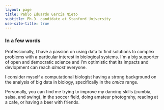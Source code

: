 ```yaml
---
layout: page
title: Pablo Eduardo García Nieto
subtitle: Ph.D. candidate at Stanford University
use-site-title: true
---
```


### In a few words

Professionally, I have a passion on using data to find solutions to complex problems with a particular interest in biological systems. I'm a big supporter of open and democratic science and I'm optimistic that its impacts and devlopment can reach *almost* everyone. 

I consider myself a computational biologist having a strong background on the analysis of big data in biology, specifically in the *omics* range.


Personally, you can find me trying to improve my dancing skills (cumbia, salsa, and swing), in the soccer field, doing amateur photograhy, reading at a cafe, or having a beer with friends. 
